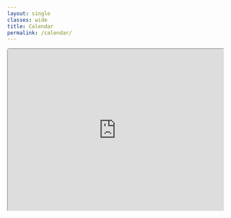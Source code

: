 ```yaml
---
layout: single
classes: wide
title: Calendar
permalink: /calendar/
---
```


<style>
  .google-maps {
    position: relative;
    padding-bottom: 75%; // This is the aspect ratio
    height: 0;
    overflow: hidden;
  }
  .google-maps iframe {
    position: absolute;
    top: 0;
    left: 0;
    width: 100% !important;
    height: 100% !important;
    border-radius: 4px;
  }
</style>
<div class="google-maps">
  <iframe src="https://calendar.google.com/calendar/embed?height=600&wkst=1&bgcolor=%23ffffff&ctz=America%2FLos_Angeles&mode=AGENDA" style="border:solid 1px #777" width="800" height="600" frameborder="0" scrolling="no"></iframe>
</div>
